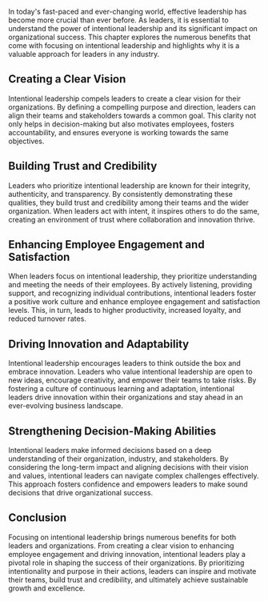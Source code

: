 
In today's fast-paced and ever-changing world, effective leadership has become more crucial than ever before. As leaders, it is essential to understand the power of intentional leadership and its significant impact on organizational success. This chapter explores the numerous benefits that come with focusing on intentional leadership and highlights why it is a valuable approach for leaders in any industry.

Creating a Clear Vision
-----------------------

Intentional leadership compels leaders to create a clear vision for their organizations. By defining a compelling purpose and direction, leaders can align their teams and stakeholders towards a common goal. This clarity not only helps in decision-making but also motivates employees, fosters accountability, and ensures everyone is working towards the same objectives.

Building Trust and Credibility
------------------------------

Leaders who prioritize intentional leadership are known for their integrity, authenticity, and transparency. By consistently demonstrating these qualities, they build trust and credibility among their teams and the wider organization. When leaders act with intent, it inspires others to do the same, creating an environment of trust where collaboration and innovation thrive.

Enhancing Employee Engagement and Satisfaction
----------------------------------------------

When leaders focus on intentional leadership, they prioritize understanding and meeting the needs of their employees. By actively listening, providing support, and recognizing individual contributions, intentional leaders foster a positive work culture and enhance employee engagement and satisfaction levels. This, in turn, leads to higher productivity, increased loyalty, and reduced turnover rates.

Driving Innovation and Adaptability
-----------------------------------

Intentional leadership encourages leaders to think outside the box and embrace innovation. Leaders who value intentional leadership are open to new ideas, encourage creativity, and empower their teams to take risks. By fostering a culture of continuous learning and adaptation, intentional leaders drive innovation within their organizations and stay ahead in an ever-evolving business landscape.

Strengthening Decision-Making Abilities
---------------------------------------

Intentional leaders make informed decisions based on a deep understanding of their organization, industry, and stakeholders. By considering the long-term impact and aligning decisions with their vision and values, intentional leaders can navigate complex challenges effectively. This approach fosters confidence and empowers leaders to make sound decisions that drive organizational success.

Conclusion
----------

Focusing on intentional leadership brings numerous benefits for both leaders and organizations. From creating a clear vision to enhancing employee engagement and driving innovation, intentional leaders play a pivotal role in shaping the success of their organizations. By prioritizing intentionality and purpose in their actions, leaders can inspire and motivate their teams, build trust and credibility, and ultimately achieve sustainable growth and excellence.
